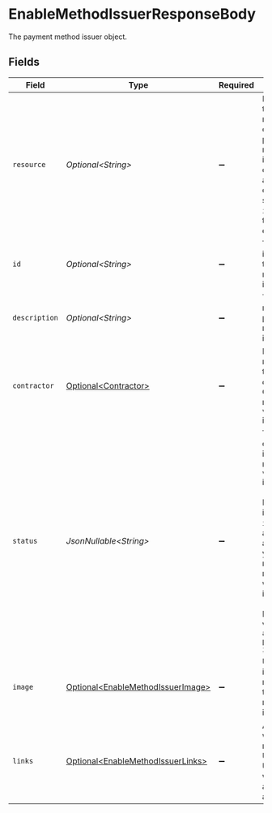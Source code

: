 # EnableMethodIssuerResponseBody

The payment method issuer object.


## Fields

| Field                                                                                                                                                                                                                  | Type                                                                                                                                                                                                                   | Required                                                                                                                                                                                                               | Description                                                                                                                                                                                                            |
| ---------------------------------------------------------------------------------------------------------------------------------------------------------------------------------------------------------------------- | ---------------------------------------------------------------------------------------------------------------------------------------------------------------------------------------------------------------------- | ---------------------------------------------------------------------------------------------------------------------------------------------------------------------------------------------------------------------- | ---------------------------------------------------------------------------------------------------------------------------------------------------------------------------------------------------------------------- |
| `resource`                                                                                                                                                                                                             | *Optional\<String>*                                                                                                                                                                                                    | :heavy_minus_sign:                                                                                                                                                                                                     | Indicates the response contains a payment method issuer object. Will always contain the string `issuer` for this<br/>endpoint.                                                                                         |
| `id`                                                                                                                                                                                                                   | *Optional\<String>*                                                                                                                                                                                                    | :heavy_minus_sign:                                                                                                                                                                                                     | The unique identifier of the payment method issuer.                                                                                                                                                                    |
| `description`                                                                                                                                                                                                          | *Optional\<String>*                                                                                                                                                                                                    | :heavy_minus_sign:                                                                                                                                                                                                     | The full name of the payment method issuer.                                                                                                                                                                            |
| `contractor`                                                                                                                                                                                                           | [Optional\<Contractor>](../../models/operations/Contractor.md)                                                                                                                                                         | :heavy_minus_sign:                                                                                                                                                                                                     | Information regarding the *contractor*. Only relevant for `voucher` issuers.                                                                                                                                           |
| `status`                                                                                                                                                                                                               | *JsonNullable\<String>*                                                                                                                                                                                                | :heavy_minus_sign:                                                                                                                                                                                                     | The status of the issuer. Only relevant for `voucher` issuers.<br/><br/>If the status is `pending-issuer`, an additional action from your side may be required with the issuer.<br/><br/>Possible values: `activated` `pending-issuer` |
| `image`                                                                                                                                                                                                                | [Optional\<EnableMethodIssuerImage>](../../models/operations/EnableMethodIssuerImage.md)                                                                                                                               | :heavy_minus_sign:                                                                                                                                                                                                     | URLs of images representing the payment method issuer.                                                                                                                                                                 |
| `links`                                                                                                                                                                                                                | [Optional\<EnableMethodIssuerLinks>](../../models/operations/EnableMethodIssuerLinks.md)                                                                                                                               | :heavy_minus_sign:                                                                                                                                                                                                     | An object with several relevant URLs. Every URL object will contain an `href` and a `type` field.                                                                                                                      |